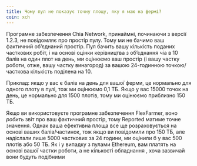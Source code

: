 ```yaml
---
title: Чому пул не показує точну площу, яку я маю на фермі?
coin: xch
---
```


Програмне забезпечення Chia Network, принаймні, починаючи з версії 1.2.3, не повідомляє про простір пулу. Тому ми не бачимо ваш фактичний об’єднаний простір. Пул бачить вашу кількість поданих часткових робіт, і на основі оцінки керівництва з об’єднання чіа в 10 балів на один плот на день, ми оцінюємо ваш простір (і вашу частку роботи, отже, вашу частку винагород) за вашою 24-годинною точкою/ часткова кількість поділена на 10.

Приклад: якщо у вас є балів на день для вашої ферми, це нормально для одного плоту в пулі, тож ми оцінюємо 0,1 ТБ. Якщо у вас 15000 точок на день, це нормально для 1500 плотів, тому ми оцінюємо приблизно 150 ТБ.

Якщо ви використовуєте програмне забезпечення FlexFarmer, воно _робить_ звіт про ваш фактичний простір, тому Reported матиме точне значення. Однак ваша ефективна площа все ще розраховується на основі ваших балів/частинок, тож якщо ви повідомили про 150 ТБ, але надіслали лише 5000 часткових за 24 години, ми оцінили б у вас 500 плотів або 50 ТБ. Як і у випадку з пулами Ethereum, вам платять на основі вашої частки роботи, а не кількості обладнання , хоча зазвичай вони будуть подібними
